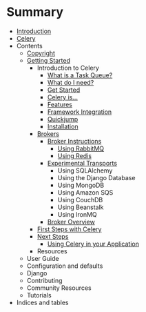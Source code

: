 # Summary

* [Introduction](README.md)
* [Celery](celery.md)
* Contents
   * [Copyright](copyright.md)
   * [Getting Started](getting_started.md)
       * Introduction to Celery
           * [What is a Task Queue?](what_is_a_task_queue.md)
           * [What do I need?](what_do_i_need.md)
           * [Get Started](get_started.md)
           * [Celery is…](celery_is.md)
           * [Features](features.md)
           * [Framework Integration](framework_integration.md)
           * [Quickjump](quickjump.md)
           * [Installation](installation.md)
       * [Brokers](brokers.md)
           * [Broker Instructions](broker_instructions.md)
               * [Using RabbitMQ](using_rabbitmq.md)
               * [Using Redis](using_redis.md)
           * [Experimental Transports](experimental_transports.md)
               * Using SQLAlchemy
               * Using the Django Database
               * Using MongoDB
               * Using Amazon SQS
               * Using CouchDB
               * Using Beanstalk
               * Using IronMQ
           * [Broker Overview](broker_overview.md)
       * [First Steps with Celery](first_steps_with_celery.md)
       * [Next Steps](next_steps.md)
           * [Using Celery in your Application](using_celery_in_your_application.md)
       * Resources
   * User Guide
   * Configuration and defaults
   * Django
   * Contributing
   * Community Resources
   * Tutorials
* Indices and tables


